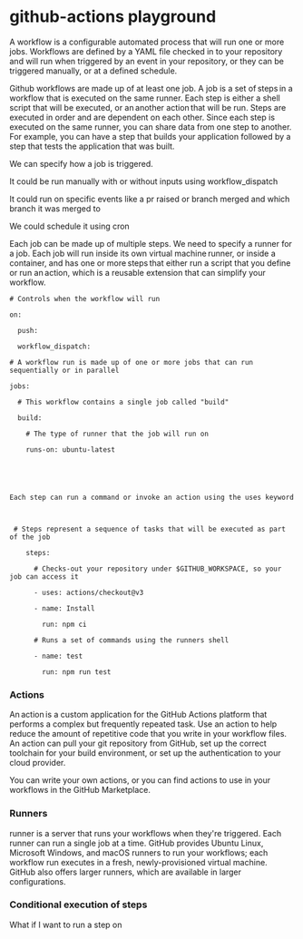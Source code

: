 # github-actions playground

A workflow is a configurable automated process that will run one or more jobs. Workflows are defined by a YAML file checked in to your repository and will run when triggered by an event in your repository, or they can be triggered manually, or at a defined schedule. 

 

 

Github workflows are made up of at least one job. A job is a set of steps in a workflow that is executed on the same runner. Each step is either a shell script that will be executed, or an another action that will be run. Steps are executed in order and are dependent on each other. Since each step is executed on the same runner, you can share data from one step to another. For example, you can have a step that builds your application followed by a step that tests the application that was built. 

We can specify how a job is triggered. 

It could be run manually with or without inputs using workflow_dispatch 

It could run on specific events like a pr raised or branch merged and which branch it was merged to 

We could schedule it using cron 

 

Each job can be made up of multiple steps. We need to specify a runner for a job. Each job will run inside its own virtual machine runner, or inside a container, and has one or more steps that either run a script that you define or run an action, which is a reusable extension that can simplify your workflow. 

 
```
# Controls when the workflow will run 

on: 

  push: 

  workflow_dispatch: 

# A workflow run is made up of one or more jobs that can run sequentially or in parallel 

jobs: 

  # This workflow contains a single job called "build" 

  build: 

    # The type of runner that the job will run on 

    runs-on: ubuntu-latest 

 

 

Each step can run a command or invoke an action using the uses keyword 

 

 # Steps represent a sequence of tasks that will be executed as part of the job 

    steps: 

      # Checks-out your repository under $GITHUB_WORKSPACE, so your job can access it 

      - uses: actions/checkout@v3 

      - name: Install 

        run: npm ci 

      # Runs a set of commands using the runners shell 

      - name: test 

        run: npm run test 

 ```

### Actions 

 

An action is a custom application for the GitHub Actions platform that performs a complex but frequently repeated task. Use an action to help reduce the amount of repetitive code that you write in your workflow files. An action can pull your git repository from GitHub, set up the correct toolchain for your build environment, or set up the authentication to your cloud provider. 

You can write your own actions, or you can find actions to use in your workflows in the GitHub Marketplace. 

 

 

### Runners 

 

runner is a server that runs your workflows when they're triggered. Each runner can run a single job at a time. GitHub provides Ubuntu Linux, Microsoft Windows, and macOS runners to run your workflows; each workflow run executes in a fresh, newly-provisioned virtual machine. GitHub also offers larger runners, which are available in larger configurations. 

 

 

### Conditional execution of steps 

 

What if I want to run a step on  
